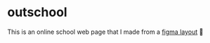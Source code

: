 # outschool
This is an online school web page that I made from a [figma layout](https://www.figma.com/community/file/1190190345547687730) 🧐
